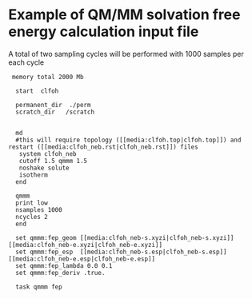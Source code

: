 # Example of QM/MM solvation free energy calculation input file

A total of two sampling cycles will be performed with 1000 samples per each cycle  

```
 memory total 2000 Mb
 
  start  clfoh
 
  permanent_dir  ./perm
  scratch_dir   /scratch
 
 
  md
  #this will require topology ([[media:clfoh.top|clfoh.top]]) and restart ([[media:clfoh_neb.rst|clfoh_neb.rst]]) files 
   system clfoh_neb
   cutoff 1.5 qmmm 1.5
   noshake solute
   isotherm
  end
 
  qmmm
  print low
  nsamples 1000
  ncycles 2
  end
 
  set qmmm:fep_geom [[media:clfoh_neb-s.xyzi|clfoh_neb-s.xyzi]] [[media:clfoh_neb-e.xyzi|clfoh_neb-e.xyzi]]
  set qmmm:fep_esp  [[media:clfoh_neb-s.esp|clfoh_neb-s.esp]] [[media:clfoh_neb-e.esp|clfoh_neb-e.esp]]
  set qmmm:fep_lambda 0.0 0.1
  set qmmm:fep_deriv .true.
 
  task qmmm fep
```
